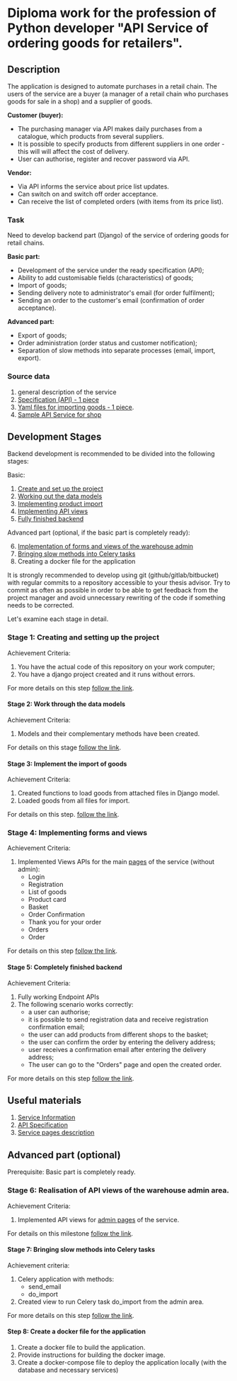 # Diploma work for the profession of Python developer "API Service of ordering goods for retailers".

## Description

The application is designed to automate purchases in a retail chain. The users of the service are a buyer (a manager of a retail chain who purchases goods for sale in a shop) and a supplier of goods.

**Customer (buyer):**

- The purchasing manager via API makes daily purchases from a catalogue, which
  products from several suppliers.
- It is possible to specify products from different suppliers in one order - this will
  will affect the cost of delivery.
- User can authorise, register and recover password via API.
    
**Vendor:**

- Via API informs the service about price list updates.
- Can switch on and switch off order acceptance.
- Can receive the list of completed orders (with items from its price list).


### Task

Need to develop backend part (Django) of the service of ordering goods for retail chains.

**Basic part:**
* Development of the service under the ready specification (API);
* Ability to add customisable fields (characteristics) of goods;
* Import of goods;
* Sending delivery note to administrator's email (for order fulfilment);
* Sending an order to the customer's email (confirmation of order acceptance).

**Advanced part:**
* Export of goods;
* Order administration (order status and customer notification);
* Separation of slow methods into separate processes (email, import, export).

### Source data
 
1. general description of the service
1. [Specification (API) - 1 piece](./reference/screens.md)
1. [Yaml files for importing goods - 1 piece](./data/shop1.yaml).
1. [Sample API Service for shop](./reference//netology_pd_diplom/) 

## Development Stages

Backend development is recommended to be divided into the following stages:

Basic:
1. [Create and set up the project](./reference/step-1.md)
2. [Working out the data models](./reference/step-2.md)
3. [Implementing product import](./reference/step-3.md)
4. [Implementing API views](./reference/step-4.md)
5. [Fully finished backend](./reference/step-5.md)

Advanced part (optional, if the basic part is completely ready):

6. [Implementation of forms and views of the warehouse admin](./reference/step-6-adv.md)
7. [Bringing slow methods into Celery tasks](./reference/step-7-adv.md)
8. Creating a docker file for the application


It is strongly recommended to develop using git (github/gitlab/bitbucket) with regular commits to a repository accessible to your thesis advisor. Try to commit as often as possible in order to be able to get feedback from the project manager and avoid unnecessary rewriting of the code if something needs to be corrected.

Let's examine each stage in detail.

### Stage 1: Creating and setting up the project

Achievement Criteria:

1. You have the actual code of this repository on your work computer;
2. You have a django project created and it runs without errors.

For more details on this step
[follow the link](./reference/step-1.md).

#### Stage 2: Work through the data models

Achievement Criteria:

1. Models and their complementary methods have been created.

For details on this stage
[follow the link](./reference/step-2.md).

#### Stage 3: Implement the import of goods

Achievement Criteria:

1. Created functions to load goods from attached files in Django model.
2. Loaded goods from all files for import.

For details on this step.
[follow the link](./reference/step-3.md).

### Stage 4: Implementing forms and views

Achievement Criteria:

1. Implemented Views APIs for the main [pages](./reference/screens.md) of the service (without admin):
   - Login
   - Registration
   - List of goods
   - Product card
   - Basket
   - Order Confirmation
   - Thank you for your order
   - Orders
   - Order

For details on this step
[follow the link](./reference/step-4.md).

#### Stage 5: Completely finished backend

Achievement Criteria:

1. Fully working Endpoint APIs
2. The following scenario works correctly:
   - a user can authorise;
   - it is possible to send registration data and receive registration confirmation email;
   - the user can add products from different shops to the basket;
   - the user can confirm the order by entering the delivery address;
   - user receives a confirmation email after entering the delivery address;
   - The user can go to the "Orders" page and open the created order.

For more details on this step
[follow the link](./reference/step-5.md).

## Useful materials

1. [Service Information](./reference/service.md)
2. [API Specification](./reference/api.md)
3. [Service pages description](./reference/screens.md)


## Advanced part (optional)

Prerequisite: Basic part is completely ready.

### Stage 6: Realisation of API views of the warehouse admin area.

Achievement Criteria:

1. Implemented API views for [admin pages](./reference/screens.md) of the service.


For details on this milestone
[follow the link](reference/step-6-adv.md).

#### Stage 7: Bringing slow methods into Celery tasks

Achievement criteria:

1. Celery application with methods:
   - send_email
   - do_import
2. Created view to run Celery task do_import from the admin area.

For more details on this step
[follow the link](reference/step-7-adv.md).  


#### Step 8: Create a docker file for the application
1. Create a docker file to build the application.
2. Provide instructions for building the docker image.
3. Create a docker-compose file to deploy the application locally (with the database and necessary services)
